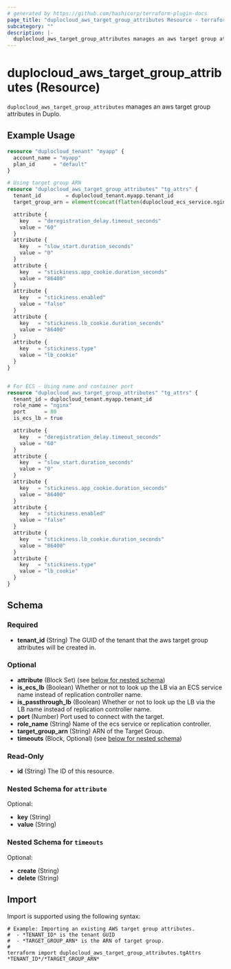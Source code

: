 ```yaml
---
# generated by https://github.com/hashicorp/terraform-plugin-docs
page_title: "duplocloud_aws_target_group_attributes Resource - terraform-provider-duplocloud"
subcategory: ""
description: |-
  duplocloud_aws_target_group_attributes manages an aws target group attributes in Duplo.
---
```


# duplocloud_aws_target_group_attributes (Resource)

`duplocloud_aws_target_group_attributes` manages an aws target group attributes in Duplo.

## Example Usage

```terraform
resource "duplocloud_tenant" "myapp" {
  account_name = "myapp"
  plan_id      = "default"
}

# Using target group ARN
resource "duplocloud_aws_target_group_attributes" "tg_attrs" {
  tenant_id        = duplocloud_tenant.myapp.tenant_id
  target_group_arn = element(concat(flatten(duplocloud_ecs_service.nginx.*.target_group_arns), list("")), 0)

  attribute {
    key   = "deregistration_delay.timeout_seconds"
    value = "60"
  }
  attribute {
    key   = "slow_start.duration_seconds"
    value = "0"
  }
  attribute {
    key   = "stickiness.app_cookie.duration_seconds"
    value = "86400"
  }
  attribute {
    key   = "stickiness.enabled"
    value = "false"
  }
  attribute {
    key   = "stickiness.lb_cookie.duration_seconds"
    value = "86400"
  }
  attribute {
    key   = "stickiness.type"
    value = "lb_cookie"
  }
}


# For ECS - Using name and container port
resource "duplocloud_aws_target_group_attributes" "tg_attrs" {
  tenant_id = duplocloud_tenant.myapp.tenant_id
  role_name = "nginx"
  port      = 80
  is_ecs_lb = true

  attribute {
    key   = "deregistration_delay.timeout_seconds"
    value = "60"
  }
  attribute {
    key   = "slow_start.duration_seconds"
    value = "0"
  }
  attribute {
    key   = "stickiness.app_cookie.duration_seconds"
    value = "86400"
  }
  attribute {
    key   = "stickiness.enabled"
    value = "false"
  }
  attribute {
    key   = "stickiness.lb_cookie.duration_seconds"
    value = "86400"
  }
  attribute {
    key   = "stickiness.type"
    value = "lb_cookie"
  }
}
```

<!-- schema generated by tfplugindocs -->
## Schema

### Required

- **tenant_id** (String) The GUID of the tenant that the aws target group attributes will be created in.

### Optional

- **attribute** (Block Set) (see [below for nested schema](#nestedblock--attribute))
- **is_ecs_lb** (Boolean) Whether or not to look up the LB via an ECS service name instead of replication controller name.
- **is_passthrough_lb** (Boolean) Whether or not to look up the LB via the LB name instead of replication controller name.
- **port** (Number) Port used to connect with the target.
- **role_name** (String) Name of the ecs service or replication controller.
- **target_group_arn** (String) ARN of the Target Group.
- **timeouts** (Block, Optional) (see [below for nested schema](#nestedblock--timeouts))

### Read-Only

- **id** (String) The ID of this resource.

<a id="nestedblock--attribute"></a>
### Nested Schema for `attribute`

Optional:

- **key** (String)
- **value** (String)


<a id="nestedblock--timeouts"></a>
### Nested Schema for `timeouts`

Optional:

- **create** (String)
- **delete** (String)

## Import

Import is supported using the following syntax:

```shell
# Example: Importing an existing AWS target group attributes.
#  - *TENANT_ID* is the tenant GUID
#  - *TARGET_GROUP_ARN* is the ARN of target group.
#
terraform import duplocloud_aws_target_group_attributes.tgAttrs *TENANT_ID*/*TARGET_GROUP_ARN*
```
